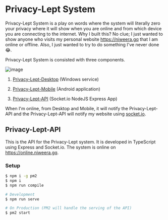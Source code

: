 # Privacy-Lept System

Privacy-Lept System is a play on words where the system will literally zero your privacy where it will show when you are online and from which device you are connecting to the internet. Why I built this? No clue; I just wanted to show anyone who visits my personal website https://niweera.gq that I am online or offline. Also, I just wanted to try to do something I've never done 😂. 

Privacy-Lept System is consisted with three components.

![image](https://i.imgur.com/5FpSJKb.jpg)

1. [Privacy-Lept-Desktop](https://github.com/Niweera/privacy-lept-desktop) (Windows service)

2. [Privacy-Lept-Mobile](https://github.com/Niweera/privacy-lept-app) (Android application)

3. [Privacy-Lept-API](https://github.com/Niweera/privacy-lept-api) (Socket.io NodeJS Express App)

When I'm online, from Desktop and Mobile, it will notify the Privacy-Lept-API and the Privacy-Lept-API will notify my website using [socket.io](https://socket.io/). 

## Privacy-Lept-API

This is the API for the Privacy-Lept system. It is developed in TypeScript using Express and Socket.io. The system is online on https://online.niweera.gq.

### Setup

```bash
$ npm i -g pm2
$ npm i
$ npm run compile

# Development
$ npm run serve

# On Production (PM2 will handle the serving of the API)
$ pm2 start
```
